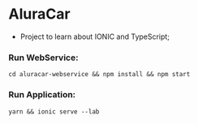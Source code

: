 # AluraCar
 - Project to learn about IONIC and TypeScript;
 
 
 ### Run WebService:
 ```
cd aluracar-webservice && npm install && npm start
```


### Run Application:
```
yarn && ionic serve --lab
```
